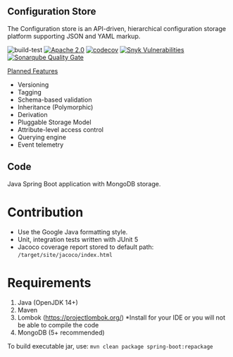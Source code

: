 ## Configuration Store

The Configuration store is an API-driven, hierarchical configuration storage platform supporting JSON and YAML markup.

<p align="center">

![build-test](https://github.com/composr/configr/workflows/build-test/badge.svg)
[![Apache 2.0](https://img.shields.io/hexpm/l/plug.svg)](https://github.com/composr/configr/blob/master/LICENSE)
[![codecov](https://codecov.io/gh/composr/configr/branch/develop/graph/badge.svg)](https://codecov.io/gh/composr/configr)
[![Snyk Vulnerabilities](https://snyk.io/test/github/composr/configr/badge.svg)](https://snyk.io/test/github/composr/configr)
[![Sonarqube Quality Gate](http://carbon-sonar.eastus2.cloudapp.azure.com:9000/api/project_badges/measure?project=configr&metric=alert_status&token=0f73df41ad15b538cdf8ddd6d0099031a4cd345c)](http://carbon-sonar.eastus2.cloudapp.azure.com:9000/dashboard?id=configr)


<u>Planned Features</u>
<ul>
<li>Versioning</li>
<li>Tagging</li>
<li>Schema-based validation</li>
<li>Inheritance (Polymorphic)</li>
<li>Derivation</li>
<li>Pluggable Storage Model</li>
<li>Attribute-level access control</li>
<li>Querying engine</li>
<li>Event telemetry</li>
</ul>


## Code
Java Spring Boot application with MongoDB storage.

# Contribution
- Use the Google Java formatting style.
- Unit, integration tests written with JUnit 5
- Jacoco coverage report stored to default path: `/target/site/jacoco/index.html`

# Requirements
1. Java (OpenJDK 14+)
2. Maven
3. Lombok (https://projectlombok.org/)
   *Install for your IDE or you will not be able to compile the code
4. MongoDB (5+ recommended)


To build executable jar, use: `mvn clean package spring-boot:repackage`
